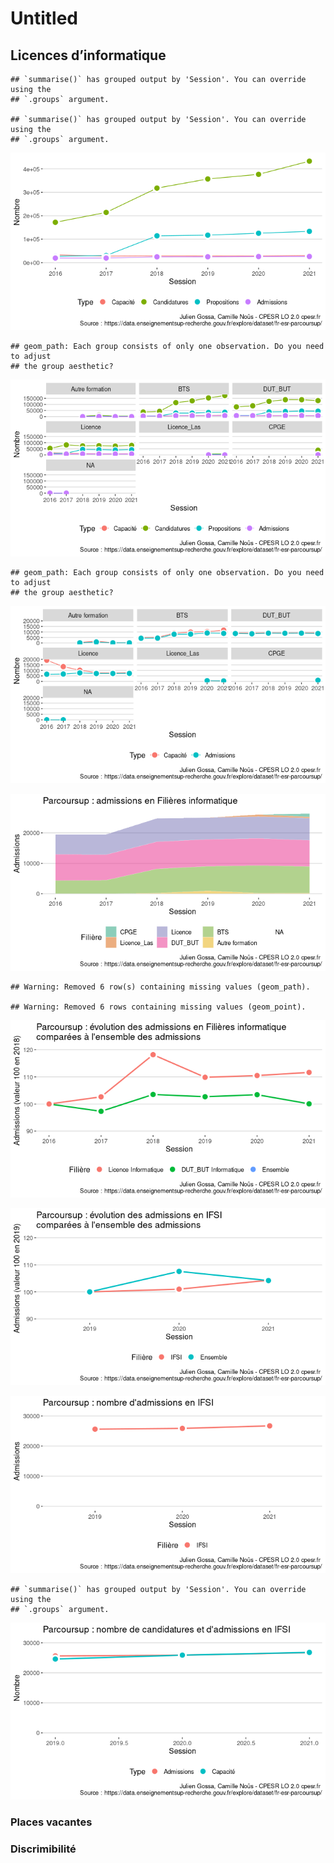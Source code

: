 Untitled
================

## Licences d’informatique

    ## `summarise()` has grouped output by 'Session'. You can override using the
    ## `.groups` argument.

    ## `summarise()` has grouped output by 'Session'. You can override using the
    ## `.groups` argument.

![](parcoursup_files/figure-gfm/info.total-1.png)<!-- -->

    ## geom_path: Each group consists of only one observation. Do you need to adjust
    ## the group aesthetic?

![](parcoursup_files/figure-gfm/info.fil-1.png)<!-- -->

    ## geom_path: Each group consists of only one observation. Do you need to adjust
    ## the group aesthetic?

![](parcoursup_files/figure-gfm/info.fil.capad-1.png)<!-- -->

![](parcoursup_files/figure-gfm/info.fil.ad-1.png)<!-- -->

    ## Warning: Removed 6 row(s) containing missing values (geom_path).

    ## Warning: Removed 6 rows containing missing values (geom_point).

![](parcoursup_files/figure-gfm/info.L-1.png)<!-- -->

![](parcoursup_files/figure-gfm/IFSI-1.png)<!-- -->

![](parcoursup_files/figure-gfm/ifsi2-1.png)<!-- -->

    ## `summarise()` has grouped output by 'Session'. You can override using the
    ## `.groups` argument.

![](parcoursup_files/figure-gfm/ifsi3-1.png)<!-- -->

### Places vacantes

### Discrimibilité
